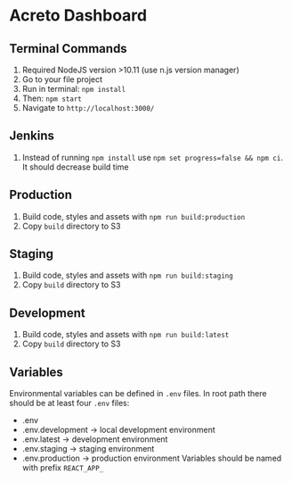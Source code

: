 # Acreto Dashboard


## Terminal Commands

1. Required NodeJS version >10.11 (use n.js version manager)
2. Go to your file project
3. Run in terminal: ```npm install```
4. Then: ```npm start```
5. Navigate to `http://localhost:3000/`

## Jenkins
1. Instead of running ```npm install``` use ```npm set progress=false && npm ci```. 
It should decrease build time

## Production
1. Build code, styles and assets with ```npm run build:production```
2. Copy `build` directory to S3

## Staging
1. Build code, styles and assets with ```npm run build:staging```
2. Copy `build` directory to S3

## Development
1. Build code, styles and assets with ```npm run build:latest```
2. Copy `build` directory to S3

## Variables

Environmental variables can be defined in `.env` files. In root path there should be at least
four `.env` files:
* .env 
* .env.development -> local development environment
* .env.latest      -> development environment
* .env.staging     -> staging environment
* .env.production  -> production environment
Variables should be named with prefix `REACT_APP_`
